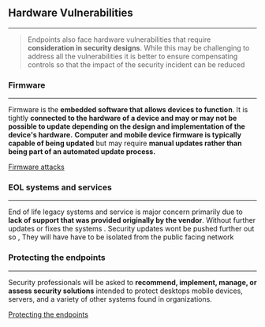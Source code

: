 ## Hardware Vulnerabilities
---
>Endpoints also face hardware vulnerabilities that require **consideration in security designs**. While this may be challenging to address all the vulnerabilities it is better to ensure compensating controls so that the impact of the security incident can be reduced 

### Firmware 
---
Firmware is the **embedded software that allows devices to function**. It is tightly **connected to the hardware of a device and may or may not be possible to update depending on the design and implementation of the device's hardware.**
**Computer and mobile device firmware is typically capable of being updated** but may require **manual updates rather than being part of an automated update process.**

[Firmware attacks](Firmware%20attacks.md)


### EOL systems and services 
---
End of life legacy systems and service is major concern primarily due to **lack of support that was provided originally by the vendor**. Without further updates or fixes the systems . Security updates wont be pushed further out so , They will have have to be isolated from the public facing network 


### Protecting the endpoints 
---
Security professionals will be asked to **recommend, implement, manage, or assess security solutions** intended to protect desktops mobile devices, servers, and a variety of other systems found in organizations.

[Protecting the endpoints](Protecting%20the%20endpoints.md)
